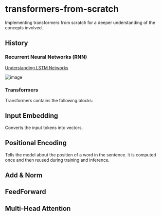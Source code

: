 # transformers-from-scratch

Implementing transformers from scratch for a deeper understanding of the concepts involved.

## History

### Recurrent Neural Networks (RNN)

[Understanding LSTM Networks](https://colah.github.io/posts/2015-08-Understanding-LSTMs/)

![image](https://github.com/aniket-mish/transformers-from-scratch/assets/71699313/65bc8013-dd6e-4d81-9bf8-f813ace2d977)

### Transformers

Transformers contains the following blocks:

## Input Embedding
Converts the input tokens into vectors.

## Positional Encoding
Tells the model about the position of a word in the sentence. It is computed once and then reused during training and inference.

## Add & Norm

## FeedForward

## Multi-Head Attention